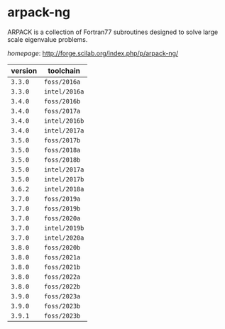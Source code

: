 # arpack-ng

ARPACK is a collection of Fortran77 subroutines designed to solve large scale eigenvalue problems.

*homepage*: <http://forge.scilab.org/index.php/p/arpack-ng/>

version | toolchain
--------|----------
``3.3.0`` | ``foss/2016a``
``3.3.0`` | ``intel/2016a``
``3.4.0`` | ``foss/2016b``
``3.4.0`` | ``foss/2017a``
``3.4.0`` | ``intel/2016b``
``3.4.0`` | ``intel/2017a``
``3.5.0`` | ``foss/2017b``
``3.5.0`` | ``foss/2018a``
``3.5.0`` | ``foss/2018b``
``3.5.0`` | ``intel/2017a``
``3.5.0`` | ``intel/2017b``
``3.6.2`` | ``intel/2018a``
``3.7.0`` | ``foss/2019a``
``3.7.0`` | ``foss/2019b``
``3.7.0`` | ``foss/2020a``
``3.7.0`` | ``intel/2019b``
``3.7.0`` | ``intel/2020a``
``3.8.0`` | ``foss/2020b``
``3.8.0`` | ``foss/2021a``
``3.8.0`` | ``foss/2021b``
``3.8.0`` | ``foss/2022a``
``3.8.0`` | ``foss/2022b``
``3.9.0`` | ``foss/2023a``
``3.9.0`` | ``foss/2023b``
``3.9.1`` | ``foss/2023b``
